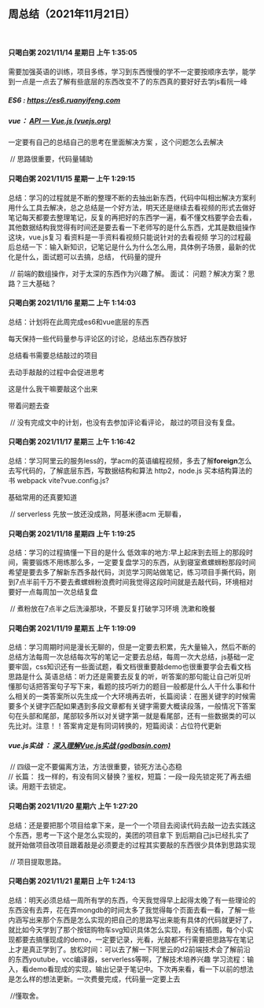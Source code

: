 ##                                  周总结（2021年11月21日）

​                                                               

####       只喝白粥 2021/11/14 星期日 上午 1:35:05

需要加强英语的训练，项目多练，学习到东西慢慢的学不一定要按顺序去学，能学到一点是一点去了解有些底层的东西改变不了的东西真的要好好去学js看阮一峰

##### ES6 :   https://es6.ruanyifeng.com

##### vue： [API — Vue.js (vuejs.org)](https://cn.vuejs.org/v2/api/)

一定要有自己的总结自己的思考在里面解决方案 ，这个问题怎么去解决

​       // 思路很重要，代码量辅助





####       只喝白粥 2021/11/15 星期一 上午 1:29:15

总结：学习的过程就是不断的整理不断的去抽出新东西，代码中叫相出解决方案利用什么工具去解决，总之总结是一个好方法，明天还是继续去看视频的形式去做好笔记每天都要去整理笔记，反复的再把好的东西学一遍，看不懂文档要学会去看，其他数据结构我觉得有时间还是要去看一下老师写的是什么东西，尤其是数组操作这块，vue.js复习 
看资料是一手资料看视频只能说针对的去看视频
学习的过程最后总结一下：输入新知识，记笔记是什么为什么怎么用，具体例子场景，最新的优化是什么，面试题可以去搞，总结，  代码量的提升

​     // 前端的数组操作，对于太深的东西作为兴趣了解。  面试： 问题？解决方案？思路？三大基础？





####       只喝白粥 2021/11/16 星期二 上午 1:14:03

总结：计划将在此周完成es6和vue底层的东西       


每天保持一些代码量参与评论区的讨论，总结出东西存放好

总结看书需要总结敲过的项目

去动手敲敲的过程中会促进思考

这是什么我干嘛要敲这个出来

带着问题去查

​        //   没有完成文中的计划，也没有去参加评论看评论， 敲过的项目没有复盘。





####      只喝白粥 2021/11/17 星期三 上午 1:16:42

总结：学习阿里云的服务less的，学acm的英语编程视频，多去了解**foreign**怎么去写代码的，了解底层东西，写数据结构和算法
http2，node.js 买本结构算法的书   webpack  vite?vue.config.js?

基础常用的还真要知道

​    //  serverless 先放一放还没成熟，阿基米德acm 无聊看， 





####      	只喝白粥 2021/11/18 星期四 上午 1:19:25

总结：学习的过程搞懂一下目的是什么
低效率的地方:早上起床到去班上的那段时间，需要锻炼不用练那么多，一定要复盘学习的东西，从到寝室煮螺蛳粉那段时间希望是要去多了解新东西多敲代码，浏览学习网站做笔记，练习项目手撕代码，刚到7点半前千万不要去煮螺蛳粉浪费时间我觉得这段时间就是去敲代码，环境相对要好一点每周加一次总结复盘

​        //   煮粉放在7点半之后洗澡那块，不要反复打破学习环境   洗漱和晚餐





####    	只喝白粥 2021/11/19 星期五 上午 1:19:09

总结：学习周期时间是漫长无聊的，但是一定要去积累，先大量输入，然后不断的总结方法每周一次总结每次写的笔记一定要去总结，每周一次大总结，js基础一定要牢固，css知识还有一些面试题，看文档很重要敲demo也很重要学会去看文档思路是什么
英语总结：听力还是需要去反复的听，听答案的那句能让自己听见听懂那句话把答案句子写下来，看题的技巧听力的题目一般都是什么人干什么事和什么相关的一类答案所以先生成一个大环境再去听，长篇阅读：在圈关键字的时候需要多个关键字匹配如果遇到多段文章都有关键字需要大概读段落，一般情况下答案句在头部和尾部，尾部较多所以对关键字第一就是看尾部，还有一些数据类的可以先比对。注意！！答案肯定是有同词转换的，短篇阅读：占位符代更新

##### vue.js实战 ： [深入理解Vue.js实战 (godbasin.com)](http://www.godbasin.com/vue-ebook/)

​      // 四级一定不要偏离方法，方法很重要，锁死方法心态稳    
​     // 长篇： 找一样的，有没有同义替换？鉴权，短篇：一段一段先锁定死了再去细读。用题干去锁定。

  



#### 		只喝白粥 2021/11/20 星期六 上午 1:27:20

总结：还是要把那个项目给拿下来，是一个一个项目去阅读代码去敲一边去实践这个东西，思考一下这个是怎么实现的，美团的项目拿下
到后期自己js已经扎实了就开始做项目改项目跟着敲是必须要走的过程其实要敲的东西很少具体到思路实现

​       //   项目提取思路。





#### 		只喝白粥 2021/11/21 星期日 上午 1:24:13

总结：明天必须总结一周所有学的东西，今天我觉得早上起得太晚了有一些理论的东西没有去弄，花在弄mongdb的时间太多了我觉得每个页面去看一看，了解一些内涵写出来那个东西是怎么实现的把自己的思路写出来能有具体的代码就更好了，就比如今天学到了那个按钮购物车svg知识具体怎么实现，有没有插图，每个小实现都要去搞懂现成的demo，一定要记录，光看，光敲都不行需要把思路写在笔记上才是真正学到了。放松时间：可以去了解一下阿里云的d2前端技术会了解前沿的东西youtube，vcc编译器，serverless等啊，了解技术培养兴趣
学习流程：输入，看demo看现成的实现，输出记录于笔记中。下次再来看，看一下以前的想法是怎么样的想法更新。一次费曼完成，代码量一定要上去  

​        //懂取舍。